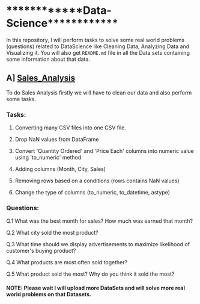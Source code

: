 # **\*\*\*\***\*\*\*\***\*\*\*\***Data-Science**\*\*\*\***\*\*\*\***\*\*\*\***

In this repository, I will perform tasks to solve some real world problems (questions) related to DataScience like Cleaning Data, Analyzing Data and Visualizing it.
You will also get `README.md` file in all the Data sets containing some information about that data.

## A] [Sales_Analysis](https://github.com/tejasnavalkhe1810/Data-Science/tree/master/Sales_Analysis)

To do Sales Analysis firstly we will have to clean our data and also perform some tasks.

### Tasks:

1. Converting many CSV files into one CSV file.

2. Drop NaN values from DataFrame

3. Convert 'Quantity Ordered' and 'Price Each' columns into numeric value using 'to_numeric' method

4. Adding columns (Month, City, Sales)

5. Removing rows based on a conditions (rows contains NaN values)

6. Change the type of columns (to_numeric, to_datetime, astype)

### Questions:

Q.1 What was the best month for sales? How much was earned that month?

Q.2 What city sold the most product?

Q.3 What time should we display advertisements to maximize likelihood of customer's buying product?

Q.4 What products are most often sold together?

Q.5 What product sold the most? Why do you think it sold the most?

#### NOTE: Please wait I will upload more DataSets and will solve more real world problems on that Datasets.
